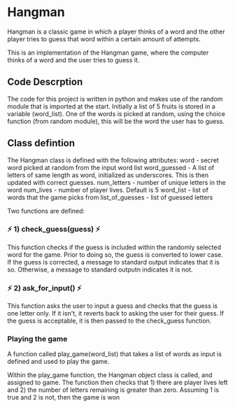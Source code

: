 # Hangman
Hangman is a classic game in which a player thinks of a word and the other player tries to guess that word within a certain amount of attempts.

This is an implementation of the Hangman game, where the computer thinks of a word and the user tries to guess it. 

## Code Descrption

The code for this project is written in python and makes use of the random module that is imported at the start. Initially a list of 5 fruits is stored in a variable (word_list). One of the words is picked at random, using the choice function (from random module), this will be the word the user has to guess.

## Class defintion

The Hangman class is defined with the following attributes:
word - secret word picked at random from the input word list
word_guessed - A list of letters of same length as word, initialized as underscores. This is then updated with correct guesses.
num_letters - number of unique letters in the word
num_lives - number of player lives. Default is 5
word_list - list of words that the game picks from
list_of_guesses - list of guessed letters


Two functions are defined:

### :zap: 1) check_guess(guess) :zap:
This function checks if the guess is included within the randomly selected word for the game. Prior to doing so, the guess is converted to lower case. If the guess is corrected, a message to standard output indicates that it is so. Otherwise, a message to standard outputn indicates it is not. 

### :zap: 2) ask_for_input() :zap:
This function asks the user to input a guess and checks that the guess is one letter only. If it isn't, it reverts back to asking the user for their guess. If the guess is acceptable, it is then passed to the check_guess function.

### Playing the game

A function called play_game(word_list) that takes a list of words as input is defined and used to play the game.

Within the play_game function, the Hangman object class is called, and assigned to game. The function then checks that 1) there are player lives left and 2) the number of letters remaining is greater than zero. Assuming 1 is true and 2 is not, then the game is won